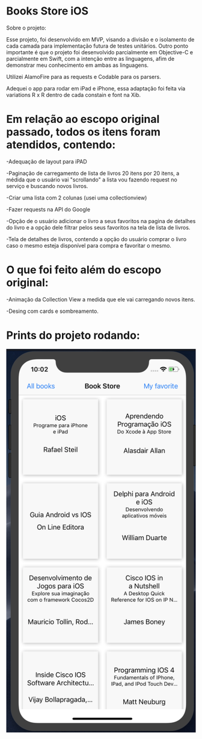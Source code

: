 # Books Store iOS

Sobre o projeto:

Esse projeto, foi desenvolvido em MVP, visando a divisão e o isolamento de cada camada para implementação futura de testes unitários.
Outro ponto importante é que o projeto foi desenvolvido parcialmente em Objective-C e parcialmente em Swift, com a intenção entre as linguagens, afim de demonstrar meu conhecimento em ambas as linguagens.

Utilizei AlamoFire para as requests e Codable para os parsers.

Adequei o app para rodar em iPad e iPhone, essa adaptação foi feita via variations R x R dentro de cada constain e font na Xib.

# Em relação ao escopo original passado, todos os itens foram atendidos, contendo:

-Adequação de layout para iPAD

-Paginação de carregamento de lista de livros 20 itens por 20 itens, a médida que o usuário vai "scrollando" a lista vou fazendo request no serviço e buscando novos livros.

-Criar uma lista com 2 colunas (usei uma collectionview)

-Fazer requests na API do Google

-Opção de o usuário adicionar o livro a seus favoritos na pagina de detalhes do livro e a opção dele filtrar pelos seus favoritos na tela de lista de livros.

-Tela de detalhes de livros, contendo a opção do usuário comprar o livro caso o mesmo esteja disponível para compra e favoritar o mesmo.

# O que foi feito além do escopo original:

-Animação da Collection View a medida que ele vai carregando novos itens.

-Desing com cards e sombreamento.

# Prints do projeto rodando:

![alt text](https://raw.githubusercontent.com/viniciusfragelli/booksstore-ios/master/ScreenProject/iPhone1.png)
